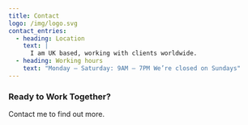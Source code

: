```yaml
---
title: Contact
logo: /img/logo.svg
contact_entries:
  - heading: Location
    text: |
      I am UK based, working with clients worldwide.
  - heading: Working hours
    text: "Monday – Saturday: 9AM – 7PM We’re closed on Sundays"
---
```

<h3 class="f4 b lh-title mb2">Ready to Work Together?</h3>

Contact me to find out more.